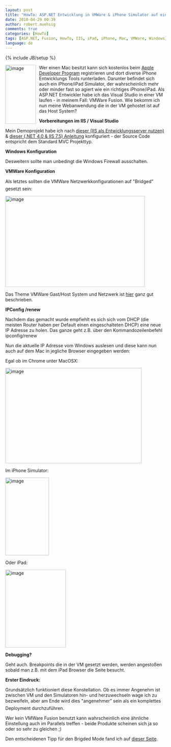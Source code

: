 ```yaml
---
layout: post
title: "HowTo: ASP.NET Entwicklung in VMWare & iPhone Simulator auf einem Mac nutzen"
date: 2010-04-29 00:39
author: robert.muehsig
comments: true
categories: [HowTo]
tags: [ASP.NET, Fusion, HowTo, IIS, iPad, iPhone, Mac, VMWare, Windows]
language: de
---
```

{% include JB/setup %}
<p><a href="{{BASE_PATH}}/assets/wp-images/image956.png"><img style="border-bottom: 0px; border-left: 0px; margin: 0px 10px 0px 0px; display: inline; border-top: 0px; border-right: 0px" title="image" border="0" alt="image" align="left" src="{{BASE_PATH}}/assets/wp-images/image_thumb141.png" width="96" height="185" /></a>Wer einen Mac besitzt kann sich kostenlos beim <a href="http://developer.apple.com/">Apple Developer Program</a> registrieren und dort diverse iPhone Entwicklungs Tools runterladen. Darunter befindet sich auch ein iPhone/iPad Simulator, der wahrscheinlich mehr oder minder fast so agiert wie ein richtiges iPhone/iPad. Als ASP.NET Entwickler habe ich das Visual Studio in einer VM laufen - in meinem Fall: VMWare Fusion. Wie bekomm ich nun meine Webanwendung die in der VM gehostet ist auf das Host System?</p> <p></p>  <p></p>  <p><strong>Vorbereitungen im IIS / Visual Studio</strong></p>  <p>Mein Demoprojekt habe ich nach <a href="{{BASE_PATH}}/2009/03/19/howto-iis7-als-development-server-im-visual-studio-2008-einrichten/">dieser (IIS als Entwicklungsserver nutzen)</a> &amp; <a href="{{BASE_PATH}}/2010/04/29/howto-net-4-0-asp-net-mvc-on-iis-7-5-pagehandlerfactory-integrated-has-a-bad-module-managedpipelinehandler/">dieser (.NET 4.0 &amp; IIS 7.5) Anleitung</a> konfiguriert - der Source Code entspricht dem Standard MVC Projekttyp.</p>  <p><strong>Windows Konfiguration</strong></p>  <p>Desweitern sollte man unbedingt die Windows Firewall ausschalten.</p>  <p><strong>VMWare Konfiguration</strong></p>  <p>Als letztes sollten die VMWare Netzwerkkonfigurationen auf "Bridged” gesetzt sein:</p>  <p><a href="{{BASE_PATH}}/assets/wp-images/image957.png"><img style="border-bottom: 0px; border-left: 0px; display: inline; border-top: 0px; border-right: 0px" title="image" border="0" alt="image" src="{{BASE_PATH}}/assets/wp-images/image_thumb142.png" width="438" height="286" /></a> </p>  <p>Das Theme VMWare Gast/Host System und Netzwerk ist <a href="http://communities.vmware.com/docs/DOC-2527">hier</a> ganz gut beschrieben.</p>  <p><strong>IPConfig /renew</strong></p>  <p>Nachdem das gemacht wurde empfiehlt es sich sich vom DHCP (die meisten Router haben per Default einen eingeschalteten DHCP) eine neue IP Adresse zu holen. Das ganze geht z.B. über den Kommandozeilenbefehl ipconfig/renew</p>  <p>Nun die aktuelle IP Adresse vom Windows auslesen und diese kann nun auch auf dem Mac in jegliche Browser eingegeben werden:</p>  <p>Egal ob im Chrome unter MacOSX:</p>  <p><a href="{{BASE_PATH}}/assets/wp-images/image958.png"><img style="border-bottom: 0px; border-left: 0px; display: inline; border-top: 0px; border-right: 0px" title="image" border="0" alt="image" src="{{BASE_PATH}}/assets/wp-images/image_thumb143.png" width="428" height="299" /></a> </p>  <p>Im iPhone Simulator:</p>  <p></p>  <p><a href="{{BASE_PATH}}/assets/wp-images/image959.png"><img style="border-bottom: 0px; border-left: 0px; display: inline; border-top: 0px; border-right: 0px" title="image" border="0" alt="image" src="{{BASE_PATH}}/assets/wp-images/image_thumb144.png" width="137" height="244" /></a></p>  <p>Oder iPad: </p>  <p><a href="{{BASE_PATH}}/assets/wp-images/image960.png"><img style="border-bottom: 0px; border-left: 0px; display: inline; border-top: 0px; border-right: 0px" title="image" border="0" alt="image" src="{{BASE_PATH}}/assets/wp-images/image_thumb145.png" width="190" height="244" /></a> </p>  <p></p>  <p><strong>Debugging?</strong> </p>  <p>Geht auch. Breakpoints die in der VM gesetzt werden, werden angestoßen sobald man z.B. mit dem iPad Browser die Seite besucht.</p>  <p><strong>Erster Eindruck:</strong></p>  <p>Grundsätzlich funktioniert diese Konstellation. Ob es immer Angenehm ist zwischen VM und den Simulatoren hin- und herzuwechseln wage ich zu bezweifeln, aber am Ende wird dies "angenehmer” sein als ein komplettes Deployment durchzuführen. </p>  <p>Wer kein VMWare Fusion benutzt kann wahrscheinlich eine ähnliche Einstellung auch im Parallels treffen - beide Produkte scheinen sich ja so oder so sehr zu gleichen ;)</p>  <p>Den entscheidenen Tipp für den Brigded Mode fand ich auf <a href="http://dotnetaddict.dotnetdevelopersjournal.com/vmware_iis_fusion.htm">dieser Seite</a>.</p>
